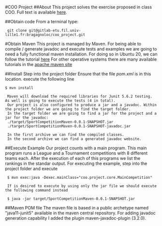 #COO Project
##About
     This project solves the exercise proposed in class COO. 
     Full text is available [here](https://www.fil.univ-lille1.fr/~quinton/coo/projet/competitions.pdf).

##Obtain code
     From a terminal type: 

     git clone git@gitlab-etu.fil.univ-lille1.fr:bragagnoloc/coo_project.git

#Obtain Maven
     This project is managed by Maven.
     For being able to compile / generate javadoc and execute tests and examples we are going to need a fully functional maven installation.
     For doing so in Ubuntu 20, we can follow the tutorial [here](https://tecadmin.net/install-apache-maven-ubuntu-20-04/)
     For other operative systems there are many available tutorials in the [apache maven site](https://maven.apache.org/install.html)

##Install 
     Step into the project folder Ensure that the file *pom.xml* is in this location.
     execute the following line
     
    $ mvn install 
    
     Maven will download the required libraries for Junit 5.6.2 testing. As well is going to execute the tests (4 in total).
     Our project is also configured to produce a jar and a javadoc. Within the project folder we are going to find the target folder.
     In the target folder we are going to find a jar for the project and a jar for the javadoc: 
     ./target/SportCompetitionMaven-0.0.1-SNAPSHOT.jar
     ./target/SportCompetitionMaven-0.0.1-SNAPSHOT-javadoc.jar

     In the first archive we can find the compiled classes.
     In the second archive we can find a generated javadoc website.

##Execute Example 
     Our project counts with a main program. This main program runs a League and a Tournament competitions with 8 different teams each.
     After the execution of each of this programs we list the rankings in the standar output.
     For executing the example, step into the project folder and execute

     $ mvn exec:java -Dexec.mainClass="coo.project.core.MainCompetition"

     If is desired to execute by using only the jar file we should execute the following command instead

     $ java -jar target/SportCompetitionMaven-0.0.1-SNAPSHOT.jar


##Maven POM file 
   The  maven file is based in a public archetype named "java11-junit5" available in the maven central repository.
   For adding javadoc generation capability I added the plugin maven-javadoc-plugin (3.2.0). 
   

    

   
